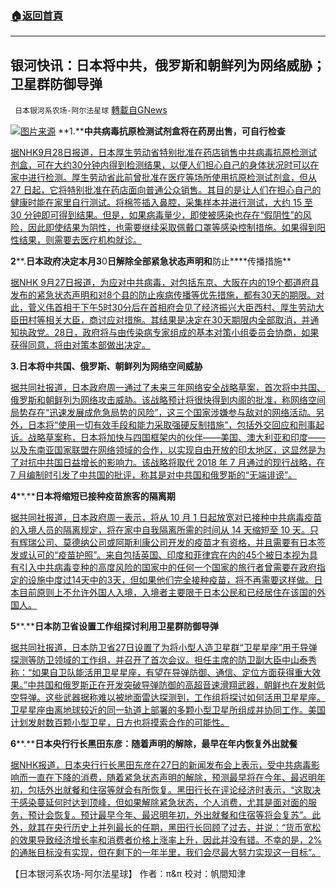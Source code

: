 ###  [:house:返回首頁](https://github.com/ourhimalayas/txt)
---


## 银河快讯：日本将中共，俄罗斯和朝鲜列为网络威胁；卫星群防御导弹
` 日本银河系农场-阿尔法星球` [轉載自GNews](https://gnews.org/zh-hans/1559946/)

![](https://assets.gnews.org/wp-content/uploads/2021/09/图片1-80.jpg)[图片来源](https://www.bbc.com/)
**1.****中共病毒抗原检测试剂盒将在药房出售，可自行检查**

[据NHK9月28日报道，日本厚生劳动省特别批准在药店销售中共病毒抗原检测试剂盒，可在大约30分钟内得到检测结果，以便人们担心自己的身体状况时可以在家中进行检测。厚生劳动省此前曾批准在医疗等场所使用抗原检测试剂盒，但从 27 日起，它将特别批准在药店面向普通公众销售。其目的是让人们在担心自己的健康时能在家里自行测试。将棉签插入鼻腔，采集样本并进行测试，大约 15 至 30 分钟即可得到结果。但是，如果病毒量少，即使被感染也存在“假阴性”的风险，因此即使结果为阴性，也需要继续采取佩戴口罩等感染控制措施。如果得到阳性结果，则需要去医疗机构就诊。](https://www3.nhk.or.jp/news/html/20210927/k10013279201000.html?utm_int=all_side_ranking-social_001)

**2****.****日本政府决定本月3****0****日解除全部紧急状态声明和****防止****传播措施**

[据NHK 9月27日报道，为应对中共病毒，对包括东京、大阪在内的19个都道府县发布的紧急状态声明和对8个县的防止疾病传播等优先措施，都有30天的期限。对此，菅义伟首相于下午5时30分后在首相府会见了经济振兴大臣西村、厚生劳动大臣田村等相关大臣，商讨应对措施。其结果是决定在30天期限内全部取消，并通知执政党。28日，政府将与由传染病专家组成的基本对策小组委员会协商，如果获得同意，将由对策本部做出决定。](https://www3.nhk.or.jp/news/html/20210927/k10013279361000.html?utm_int=all_side_ranking-social_003)

**3.日本将中共国、俄罗斯、朝鲜列为网络空间威胁**

[据共同社报道，日本政府周一通过了未来三年网络安全战略草案，首次将中共国、俄罗斯和朝鲜列为网络攻击威胁。该战略预计将很快得到内阁的批准，称网络空间局势存在“迅速发展成危急局势的风险”，这三个国家涉嫌参与敌对的网络活动。另外，日本将“使用一切有效手段和能力采取强硬反制措施”，包括外交回应和刑事起诉。战略草案称，日本将加快与四国框架内的伙伴——美国、澳大利亚和印度——以及东南亚国家联盟在网络领域的合作，以实现自由开放的印太地区，这显然是为了对抗中共国日益增长的影响力。该战略将取代 2018 年 7 月通过的现行战略，在 7 月编制时引发了中共国的批评，称其是对中共国和俄罗斯的“无端诽谤”。](https://english.kyodonews.net/news/2021/09/24ce55dd144e-japan-names-china-russia-n-korea-as-threats-in-cyberspace.html)

**4****.****日本将缩短已接种疫苗旅客的隔离期**

[据共同社报道，日本政府周一表示，将从 10 月 1 日起放宽对已接种中共病毒疫苗的入境人员的隔离规定，将在家中自我隔离所需的时间从 14 天缩短至 10 天。只有辉瑞公司、莫德纳公司或阿斯利康公司开发的疫苗才有资格，并且需要有日本签发或认可的“疫苗护照”。来自包括英国、印度和菲律宾在内的45个被日本视为具有引入中共病毒变种的高度风险的国家中的任何一个国家的旅行者曾需要在政府指定的设施中度过14天中的3天，但如果他们完全接种疫苗，将不再需要这样做。日本目前原则上不允许外国人入境，入境者主要限于日本公民和已经居住在该国的外国人。](https://english.kyodonews.net/news/2021/09/9b78725e8c3d-japan-to-shorten-quarantine-period-for-vaccinated-travelers.html)

**5****.****日本防卫省设置工作组探讨利用卫星群防御导弹**

[据共同社报道，日本防卫省27日设置了为将小型人造卫星群“卫星星座”用于导弹探测等防卫领域的工作组，并召开了首次会议。担任主席的防卫副大臣中山泰秀称：“如果自卫队能活用卫星星座，有望在导弹防御、通信、定位方面获得重大效果。”中共国和俄罗斯正在开发突破导弹防御的高超音速滑翔武器，朝鲜也在发射低空导弹。这些武器据称难以被地面雷达探测到，工作组将探讨如何活用卫星星座。卫星星座由离地球较近的同一轨道上部署的多颗小型卫星所组成并协同工作。美国计划发射数百颗小型卫星，日方也将摸索合作的可能性。](https://china.kyodonews.net/news/2021/09/4f1ced133290.html)

**6****.****日本央行行长黑田东彦：随着声明的解除，最早在年内恢复外出就餐**

[据NHK报道，日本央行行长黑田东彦在27日的新闻发布会上表示，受中共病毒影响而一直在下降的消费，随着紧急状态声明的解除，预测最早将在今年、最迟明年初，包括外出就餐和住宿等就会有所恢复。黑田行长在评论经济时表示，“这取决于感染蔓延何时达到顶峰，但如果解除紧急状态，个人消费，尤其是面对面的服务，预计会恢复。预计最早今年、最迟明年初，外出就餐和住宿等将会复苏”。此外，就其在央行历史上并列最长的任期，黑田行长回顾了过去，并说：“货币宽松的效果导致经济增长率和消费者价格上涨率上升，因此并没有错。不幸的是，2%的通胀目标没有实现，但在剩下的一年半里，我们会尽最大努力实现这一目标”。](https://www3.nhk.or.jp/news/html/20210927/k10013279211000.html?utm_int=news-business_contents_news-main_001)

【日本银河系农场-阿尔法星球】
作者：π&π
校对：帆間知津
